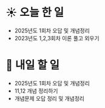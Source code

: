 # ☀️ 오늘 한 일
- 2025년도 1회차 오답 및 개념정리
- 2023년도 1,2,3회차 이론 풀고 외우기
# 🚩 내일 할 일
- 2025년도 1회차 오답 및 개념정리
- 11,12 개념 정리하기 
- 개념문제 오답 정리 및 개념정리
